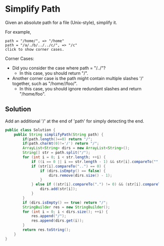 # Simplify Path

Given an absolute path for a file (Unix-style), simplify it.

For example,

    path = "/home/", => "/home"
    path = "/a/./b/../../c/", => "/c"
    click to show corner cases.

Corner Cases:

+ Did you consider the case where path = "/../"?
    + In this case, you should return "/".
+ Another corner case is the path might contain multiple slashes '/' together, such as "/home//foo/".
    + In this case, you should ignore redundant slashes and return "/home/foo".

## Solution

Add an additional '/' at the end of 'path' for simply detecting the end.

```java
public class Solution {
    public String simplifyPath(String path) {
        if(path.length()==0) return "/";
        if(path.charAt(0)!='/') return "/";
        ArrayList<String> dirs = new ArrayList<String>();
        String[] str = path.split("/");
        for (int i = 0; i < str.length; ++i) {
            if ((i == 0 || i == str.length - 1) && str[i].compareTo("") == 0) continue;
            if (str[i].compareTo("..") == 0) {
                if (dirs.isEmpty() == false) {
                    dirs.remove(dirs.size() - 1);
                }
            } else if ((str[i].compareTo(".") != 0) && (str[i].compareTo("") != 0)) {
                dirs.add(str[i]);
            }
        }
        if (dirs.isEmpty() == true) return "/";
        StringBuilder res = new StringBuilder();
        for (int i = 0; i < dirs.size(); ++i) {
            res.append("/");
            res.append(dirs.get(i));
        }
        return res.toString();
    }
}
```
